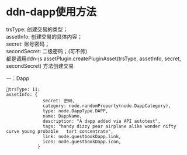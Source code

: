 ddn-dapp使用方法
===============
trsType: 创建交易的类型；  
assetInfo: 创建交易的具体内容；  
secret: 账号密码；  
secondSecret: 二级密码；(可不传)  
都是调用ddn-js  assetPlugin.createPluginAsset(trsType, assetInfo, secret, secondSecret) 方法创建交易  

一：Dapp  
```
trsType: 11;  
assetInfo: {  
              secret: 密码,  
              category: node.randomProperty(node.DappCategory),  
              type: node.DappType.DAPP,  
              name: DappName,  
              description: "A dapp added via API autotest",  
              tags: "handy dizzy pear airplane alike wonder nifty curve young probable   tart concentrate",  
              link: node.guestbookDapp.link,  
              icon: node.guestbookDapp.icon,  
            }  
```

